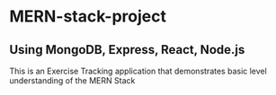 # MERN-stack-project

## Using MongoDB, Express, React, Node.js

This is an Exercise Tracking application that demonstrates basic level understanding of the MERN Stack 
